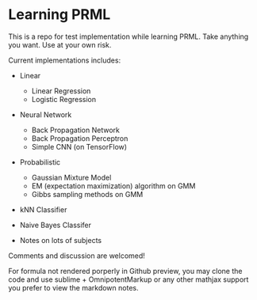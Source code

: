 # Learning PRML
This is a repo for test implementation while learning PRML.
Take anything you want. Use at your own risk.

Current implementations includes:

- Linear
    + Linear Regression
    + Logistic Regression
- Neural Network
    + Back Propagation Network
    + Back Propagation Perceptron
    + Simple CNN (on TensorFlow)
- Probabilistic
    + Gaussian Mixture Model
    + EM (expectation maximization) algorithm on GMM
    + Gibbs sampling methods on GMM
- kNN Classifier
- Naive Bayes Classifer

- Notes on lots of subjects

Comments and discussion are welcomed!


For formula not rendered porperly in Github preview, you may clone the code and use sublime + OmnipotentMarkup or any other mathjax support you prefer to view the markdown notes.
